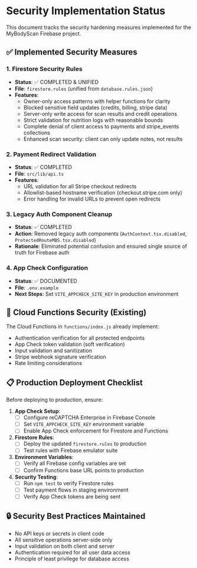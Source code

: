 # Security Implementation Status

This document tracks the security hardening measures implemented for the MyBodyScan Firebase project.

## ✅ Implemented Security Measures

### 1. Firestore Security Rules
- **Status**: ✅ COMPLETED & UNIFIED
- **File**: `firestore.rules` (unified from `database.rules.json`)
- **Features**:
  - Owner-only access patterns with helper functions for clarity
  - Blocked sensitive field updates (credits, billing, stripe data)
  - Server-only write access for scan results and credit operations
  - Strict validation for nutrition logs with reasonable bounds
  - Complete denial of client access to payments and stripe_events collections
  - Enhanced scan security: client can only update notes, not results

### 2. Payment Redirect Validation
- **Status**: ✅ COMPLETED  
- **File**: `src/lib/api.ts`
- **Features**:
  - URL validation for all Stripe checkout redirects
  - Allowlist-based hostname verification (checkout.stripe.com only)
  - Error handling for invalid URLs to prevent open redirects

### 3. Legacy Auth Component Cleanup
- **Status**: ✅ COMPLETED
- **Action**: Removed legacy auth components (`AuthContext.tsx.disabled`, `ProtectedRouteMBS.tsx.disabled`)
- **Rationale**: Eliminated potential confusion and ensured single source of truth for Firebase auth

### 4. App Check Configuration
- **Status**: ✅ DOCUMENTED
- **File**: `.env.example` 
- **Next Steps**: Set `VITE_APPCHECK_SITE_KEY` in production environment

## 🔧 Cloud Functions Security (Existing)

The Cloud Functions in `functions/index.js` already implement:
- Authentication verification for all protected endpoints
- App Check token validation (soft verification)
- Input validation and sanitization
- Stripe webhook signature verification
- Rate limiting considerations

## 📋 Production Deployment Checklist

Before deploying to production, ensure:

1. **App Check Setup**:
   - [ ] Configure reCAPTCHA Enterprise in Firebase Console
   - [ ] Set `VITE_APPCHECK_SITE_KEY` environment variable
   - [ ] Enable App Check enforcement for Firestore and Functions

2. **Firestore Rules**:
   - [ ] Deploy the updated `firestore.rules` to production
   - [ ] Test rules with Firebase emulator suite

3. **Environment Variables**:
   - [ ] Verify all Firebase config variables are set
   - [ ] Confirm Functions base URL points to production

4. **Security Testing**:
   - [ ] Run `npm test` to verify Firestore rules
   - [ ] Test payment flows in staging environment
   - [ ] Verify App Check tokens are being sent

## 🔒 Security Best Practices Maintained

- No API keys or secrets in client code
- All sensitive operations server-side only
- Input validation on both client and server
- Authentication required for all user data access
- Principle of least privilege for database access
